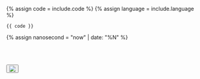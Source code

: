 {% assign code = include.code %}
{% assign language = include.language %}

``` {{ language }}
{{ code }}
```
{% assign nanosecond = "now" | date: "%N" %}
<textarea id="code{{ nanosecond }}" style="visibility:hidden">{{ code }}</textarea>
<button id="btn" onclick="copyCode( 'code{{ nanosecond }}' )" stypele="position:absolute;top:4px;right:4px;"
data-clipboard-target="#code{{ nanosecond }}"><img src="copy-github-style-alpha"></button>

<script>
function copyCode( queryId ) {
  var copyText = document.getElementById( queryId );
  navigator.clipboard.writeText(copyText.textContent);
  }
</script>
